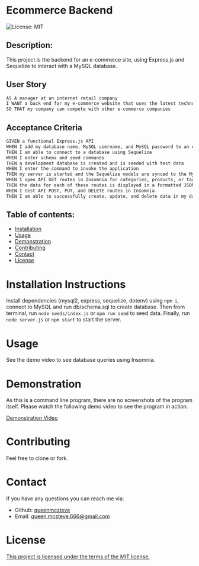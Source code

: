 # Ecommerce Backend

![License: MIT](https://img.shields.io/badge/License-MIT-yellow.svg)

## Description:

This project is the backend for an e-commerce site, using Express.js and Sequelize to interact with a MySQL database.

## User Story

```md
AS A manager at an internet retail company
I WANT a back end for my e-commerce website that uses the latest technologies
SO THAT my company can compete with other e-commerce companies
```

## Acceptance Criteria

```md
GIVEN a functional Express.js API
WHEN I add my database name, MySQL username, and MySQL password to an environment variable file
THEN I am able to connect to a database using Sequelize
WHEN I enter schema and seed commands
THEN a development database is created and is seeded with test data
WHEN I enter the command to invoke the application
THEN my server is started and the Sequelize models are synced to the MySQL database
WHEN I open API GET routes in Insomnia for categories, products, or tags
THEN the data for each of these routes is displayed in a formatted JSON
WHEN I test API POST, PUT, and DELETE routes in Insomnia
THEN I am able to successfully create, update, and delete data in my database
```

## Table of contents:

- [Installation](#installation)
- [Usage](#usage)
- [Demonstration](#demonstration)
- [Contributing](#contributing)
- [Contact](#contact)
- [License](#license)

# Installation Instructions

Install dependencies (mysql2, express, sequelize, dotenv) using `npm i`, connect to MySQL and run db/schema.sql to create database. Then from terminal, run `node seeds/index.js` or `npm run seed` to seed data. Finally, run `node server.js` or `npm start` to start the server.

# Usage

See the demo video to see database queries using Insomnia.

# Demonstration

As this is a command line program, there are no screenshots of the program itself. Please watch the following demo video to see the program in action.

[Demonstration Video](https://watch.screencastify.com/v/LxSVKuURzqtTbWjHcoVO)

# Contributing

Feel free to clone or fork.

# Contact

If you have any questions you can reach me via:

- Github: [queenmcsteve](https://github.com/queenmcsteve)
- Email: [queen.mcsteve.666@gmail.com](mailto:queen.mcsteve.666@gmail.com)

# License

[This project is licensed under the terms of the MIT license.](https://opensource.org/licenses/MIT)
